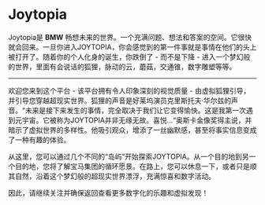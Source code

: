 # 

# Joytopia

Joytopia是 **BMW** 畅想未来的世界。一个充满问题、想法和答案的空间。它很快就会回来。一旦你进入JOYTOPIA，你会感觉到的第一件事就是事情在他们的头上被打开了。随着你的个人化身的诞生，你跌倒了 - 而不是下降 - 进入一个梦幻般的世界，里面有会说话的狐狸，脉动的云，蘑菇，交通锥，数字雕塑等等。

---

欢迎您来到这个平台 - 该平台拥有令人印象深刻的视觉质量 - 由虚拟狐狸引导，并引导您穿越超现实世界。狐狸的声音是好莱坞演员克里斯托夫·华尔兹的声音。“未来是接下来发生的事情，完全取决于我们让它变得愉快。这是我第一次遇到元宇宙。它被称为JOYTOPIA并非无缘无故。喜悦...“奥斯卡金像奖得主说，并暗示了虚拟世界的多样性。他吸引观众，增添了一丝幽默感，甚至将事实信息变成了一种有趣的体验。

从这里，您可以通过几个不同的“岛屿”开始探索JOYTOPIA。从一个目的地到另一个目的地，您将了解宝马集团的循环愿景。在路上，您可以休息一下，或者只是顺其自然，沿着这个梦幻般的超现实世界漂浮，充满惊喜和数字活动。

因此，请继续关注并确保返回查看更多数字化的乐趣和虚拟发现！

